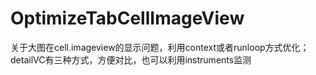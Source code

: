 # OptimizeTabCellImageView
关于大图在cell.imageview的显示问题，利用context或者runloop方式优化；detailVC有三种方式，方便对比，也可以利用instruments监测
